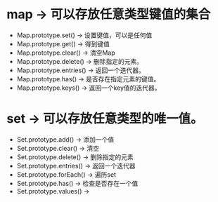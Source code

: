 # map -> 可以存放任意类型键值的集合
* Map.prototype.set() -> 设置键值，可以是任何值
* Map.prototype.get() -> 得到键值
* Map.prototype.clear() -> 清空Map
* Map.prototype.delete() -> 删除指定的元素。
* Map.prototype.entries() -> 返回一个迭代器。
* Map.prototype.has() -> 是否存在指定元素的键值。
* Map.prototype.keys() -> 返回一个key值的迭代器。

# set -> 可以存放任意类型的唯一值。
* Set.prototype.add() -> 添加一个值
* Set.prototype.clear() -> 清空
* Set.prototype.delete() -> 删除指定的元素
* Set.prototype.entries() -> 返回一个迭代器
* Set.prototype.forEach() -> 遍历set
* Set.prototype.has() -> 检查是否存在一个值
* Set.prototype.values() -> 

